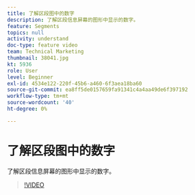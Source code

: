 ```yaml
---
title: 了解区段图中的数字
description: 了解区段信息屏幕的图形中显示的数字。
feature: Segments
topics: null
activity: understand
doc-type: feature video
team: Technical Marketing
thumbnail: 38041.jpg
kt: 5936
role: User
level: Beginner
exl-id: 4534e122-220f-45b6-a460-6f3aea18ba60
source-git-commit: ea8ff5de0157659fa91341c4a4aa49de6f397192
workflow-type: tm+mt
source-wordcount: '40'
ht-degree: 0%

---
```


# 了解区段图中的数字

了解区段信息屏幕的图形中显示的数字。

>[!VIDEO](https://video.tv.adobe.com/v/38041/?quality=12&learn=on)
